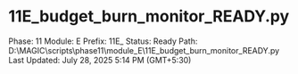 # 11E_budget_burn_monitor_READY.py

Phase: 11
Module: E
Prefix: 11E_
Status: Ready
Path: D:\MAGIC\scripts\phase11\module_E\11E_budget_burn_monitor_READY.py
Last Updated: July 28, 2025 5:14 PM (GMT+5:30)